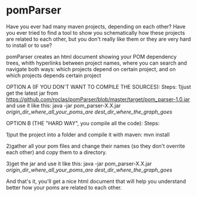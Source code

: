 pomParser
=========

Have you ever had many maven projects, depending on each other?
Have you ever tried to find a tool to show you schematically how these projects are related to each other,
but you don't really like them or they are very hard to install or to use?

pomParser creates an html document showing your POM dependency trees, whith hyperlinks between project names,
where you can search and navigate both ways: 
which projects depend on certain project, and on which projects depends certain project



OPTION A (IF YOU DON'T WANT TO COMPILE THE SOURCES):
Steps:
1)just get the latest jar from https://github.com/roclas/pomParser/blob/master/target/pom_parser-1.0.jar and use it like this:
java -jar pom_parser-X.X.jar _origin_dir_where_all_your_poms_are_ _dest_dir_where_the_graph_goes_



OPTION B (THE "HARD WAY", you compile all the code):
Steps:

1)put the project into a folder and compile it with maven:
mvn install

2)gather all your pom files and change their names (so they don't overrite each other) and copy them to a directory.

3)get the jar and use it like this:
java -jar pom_parser-X.X.jar _origin_dir_where_all_your_poms_are_ _dest_dir_where_the_graph_goes_



And that's it, you'll get a nice html document that will help you understand better how your poms are related to each other.
